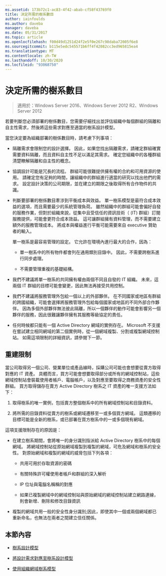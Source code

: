 ```yaml
---
ms.assetid: 173b72c1-ac83-4f42-abab-cf58f43769f0
title: 決定所需的樹系數目
author: iainfoulds
ms.author: daveba
manager: daveba
ms.date: 05/31/2017
ms.topic: article
ms.openlocfilehash: f00d49d1251d24f2e5f0e267c90daba72005f6e8
ms.sourcegitcommit: b115e5edc545571b6ff4f42082cc3ed965815ea4
ms.translationtype: MT
ms.contentlocale: zh-TW
ms.lasthandoff: 10/30/2020
ms.locfileid: "93068750"
---
```

# <a name="determining-the-number-of-forests-required"></a>決定所需的樹系數目

>適用於：Windows Server 2016、Windows Server 2012 R2、Windows Server 2012

若要判斷您必須部署的樹係數目，您需要仔細找出並評估組織中每個群組的隔離和自主性需求，然後將這些需求對應至適當的樹系設計模型。

當您決定要為組織部署的樹係數目時，請考慮下列事項：

-   隔離需求會限制您的設計選擇。 因此，如果您找出隔離需求，請確定群組確實需要資料隔離，而且資料自主性不足以滿足其需求。 確定您組織中的各種群組清楚瞭解隔離和自主性的概念。

-   協調設計可能是冗長的流程。 群組可能很難提供擁有權的合約和可用資源的使用。 請確定您有足夠的時間，讓組織中的群組進行適當的研究以找出他們的需求。 設定設計決策的公司期限，並在建立的期限之後取得所有合作物件的共識。

-   判斷要部署的樹係數目牽涉到平衡成本與效益。 單一樹系模型是最符合成本效益的選項，而且需要最少的系統管理負荷。 雖然組織中的群組可能會偏好自發的服務作業，但對於組織來說，從集中且受信任的資訊技術（ (IT) 群組）訂閱服務提供，可能會更符合成本效益。 這可讓群組擁有資料管理，而不需要建立額外的服務管理成本。 將成本與權益進行平衡可能需要來自 executive 贊助者的輸入。

    單一樹系是最容易管理的設定。 它允許在環境內進行最大的合作，因為：

    -   單一樹系中的所有物件都會列在通用類別目錄中。 因此，不需要跨樹系進行同步處理。

    -   不需要管理重複的基礎結構。

-   我們不建議將單一樹系的共同擁有權由兩個不同且自發的 IT 組織。 未來，這兩個 IT 群組的目標可能會變更，因此無法再接受共用控制。

-   我們不建議將服務管理外包給一個以上的外部夥伴。 在不同國家或地區有群組的跨國組織，可能會選擇將服務管理外包給每個國家或地區的不同外部合作夥伴。 因為多個外部夥伴無法彼此隔離，所以一個夥伴的動作可能會影響另一個夥伴的服務，因此很難讓夥伴擁有其服務等級協定的責任。

-   任何時候都只能有一個 Active Directory 網域的實例存在。 Microsoft 不支援在嘗試建立相同網域的第二個實例時，從一個網域複製、分割或複製網域控制站。 如需這項限制的詳細資訊，請參閱下一節。

## <a name="restructuring-limitations"></a>重建限制
當公司取得另一個公司、營業單位或產品線時，採購公司可能也會想要從賣方取得對應的 IT 資產。 具體而言，買方可能會想要取得部分或所有的網域控制站，這些網域控制站會裝載使用者帳戶、電腦帳戶，以及對應至要取得之商務資產的安全性群組。 買方取得儲存在賣方 Active Directory 樹系之 IT 資產的唯一支援方法如下：

1.  取得樹系的唯一實例，包括賣方整個樹系中的所有網域控制站和目錄資料。

2.  將所需的目錄資料從賣方的樹系或網域遷移至一或多個買方網域。 這類遷移的目標可能是全新的樹系，或已部署在買方樹系中的一或多個現有網域。

這項支援限制存在的原因是：

-   在建立樹系期間，會將唯一的身分識別指派給 Active Directory 樹系中的每個網域。 將網域控制站從原始網域複製到複製的網域，可危及網域和樹系的安全性。 對原始網域和複製的網域的威脅包括下列各項：

    -   共用可用於存取資源的密碼

    -   有關特殊許可權使用者帳戶和群組的深入解析

    -   IP 位址與電腦名稱稱的對應

    -   如果已複製網域中的網域控制站與原始網域的網域控制站建立網路連線，則會新增、刪除和修改目錄資訊

-   複製的網域共用一般的安全性身分識別;因此，即使其中一個或兩個網域都已重新命名，也無法在兩者之間建立信任關係。

## <a name="in-this-section"></a>本節內容

-   [樹系設計模型](/previous-versions/windows/it-pro/windows-server-2008-R2-and-2008/cc770439(v=ws.10))

-   [將設計需求對應至樹系設計模型](Forest-Design-Models.md)

-   [使用組織網域樹系模型](../../ad-ds/plan/Using-the-Organizational-Domain-Forest-Model.md)

